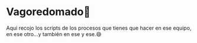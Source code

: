 # Vagoredomado🥱

Aqui recojo los scripts de los procesos que tienes que hacer en ese equipo, en ese otro...y también en ese y ese.😄
